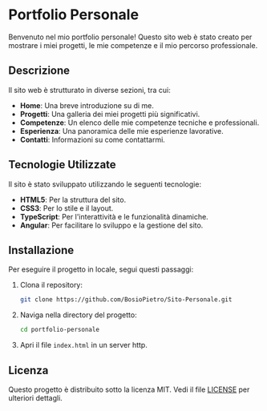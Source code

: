# Portfolio Personale

Benvenuto nel mio portfolio personale! Questo sito web è stato creato per mostrare i miei progetti, le mie competenze e il mio percorso professionale.

## Descrizione

Il sito web è strutturato in diverse sezioni, tra cui:

- **Home**: Una breve introduzione su di me.
- **Progetti**: Una galleria dei miei progetti più significativi.
- **Competenze**: Un elenco delle mie competenze tecniche e professionali.
- **Esperienza**: Una panoramica delle mie esperienze lavorative.
- **Contatti**: Informazioni su come contattarmi.

## Tecnologie Utilizzate

Il sito è stato sviluppato utilizzando le seguenti tecnologie:

- **HTML5**: Per la struttura del sito.
- **CSS3**: Per lo stile e il layout.
- **TypeScript**: Per l'interattività e le funzionalità dinamiche.
- **Angular**: Per facilitare lo sviluppo e la gestione del sito.

## Installazione

Per eseguire il progetto in locale, segui questi passaggi:

1. Clona il repository:
    ```bash
    git clone https://github.com/BosioPietro/Sito-Personale.git
    ```

2. Naviga nella directory del progetto:
    ```bash
    cd portfolio-personale
    ```

3. Apri il file `index.html` in un server http.


## Licenza

Questo progetto è distribuito sotto la licenza MIT. Vedi il file [LICENSE](https://github.com/BosioPietro/Sito-Personale/blob/master/LICENSE) per ulteriori dettagli.
